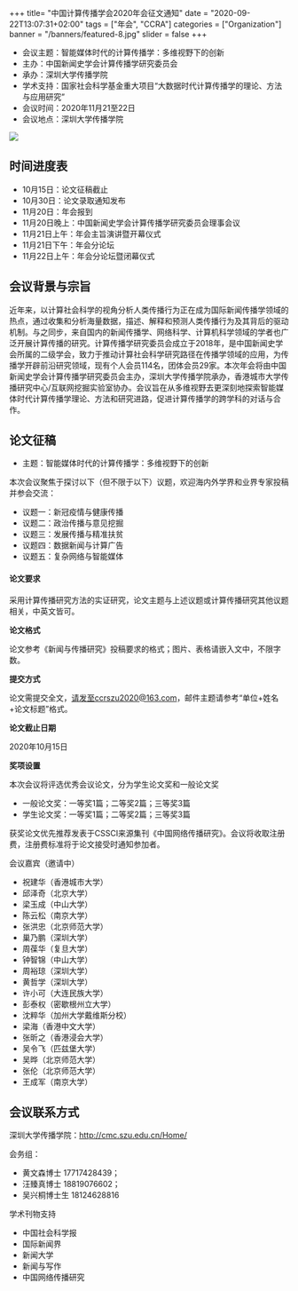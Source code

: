 +++
title= "中国计算传播学会2020年会征文通知"
date = "2020-09-22T13:07:31+02:00"
tags = ["年会", "CCRA"]
categories = ["Organization"]
banner = "/banners/featured-8.jpg"
slider = false
+++


- 会议主题：智能媒体时代的计算传播学：多维视野下的创新
- 主办：中国新闻史学会计算传播学研究委员会
- 承办：深圳大学传播学院
- 学术支持：国家社会科学基金重大项目“大数据时代计算传播学的理论、方法与应用研究”
- 会议时间：2020年11月21至22日
- 会议地点：深圳大学传播学院

<!--more-->

![](/banners/featured-8.jpg)

## 时间进度表

- 10月15日：论文征稿截止
- 10月30日：论文录取通知发布
- 11月20日：年会报到
- 11月20日晚上：中国新闻史学会计算传播学研究委员会理事会议
- 11月21日上午：年会主旨演讲暨开幕仪式
- 11月21日下午：年会分论坛
- 11月22日上午：年会分论坛暨闭幕仪式

## 会议背景与宗旨

近年来，以计算社会科学的视角分析人类传播行为正在成为国际新闻传播学领域的热点，通过收集和分析海量数据，描述、解释和预测人类传播行为及其背后的驱动机制。与之同步，来自国内的新闻传播学、网络科学、计算机科学领域的学者也广泛开展计算传播的研究。计算传播学研究委员会成立于2018年，是中国新闻史学会所属的二级学会，致力于推动计算社会科学研究路径在传播学领域的应用，为传播学开辟前沿研究领域，现有个人会员114名，团体会员29家。本次年会将由中国新闻史学会计算传播学研究委员会主办，深圳大学传播学院承办，香港城市大学传播研究中心/互联网挖掘实验室协办。会议旨在从多维视野去更深刻地探索智能媒体时代计算传播学理论、方法和研究进路，促进计算传播学的跨学科的对话与合作。


## 论文征稿
- 主题：智能媒体时代的计算传播学：多维视野下的创新

本次会议聚焦于探讨以下（但不限于以下）议题，欢迎海内外学界和业界专家投稿并参会交流：

- 议题一：新冠疫情与健康传播
- 议题二：政治传播与意见挖掘
- 议题三：发展传播与精准扶贫
- 议题四：数据新闻与计算广告
- 议题五：复杂网络与智能媒体

#### 论文要求

采用计算传播研究方法的实证研究，论文主题与上述议题或计算传播研究其他议题相关，中英文皆可。

**论文格式**

论文参考《新闻与传播研究》投稿要求的格式；图片、表格请嵌入文中，不限字数。

**提交方式**

论文需提交全文，请发至ccrszu2020@163.com，邮件主题请参考“单位+姓名+论文标题”格式。

**论文截止日期**

2020年10月15日

**奖项设置**

本次会议将评选优秀会议论文，分为学生论文奖和一般论文奖

- 一般论文奖：一等奖1篇；二等奖2篇；三等奖3篇
- 学生论文奖：一等奖1篇；二等奖2篇；三等奖3篇

获奖论文优先推荐发表于CSSCI来源集刊《中国网络传播研究》。会议将收取注册费，注册费标准将于论文接受时通知参加者。

会议嘉宾（邀请中）

- 祝建华（香港城市大学）
- 邱泽奇（北京大学）
- 梁玉成（中山大学）
- 陈云松（南京大学）
- 张洪忠（北京师范大学）
- 巢乃鹏（深圳大学）
- 周葆华（复旦大学）
- 钟智锦（中山大学）
- 周裕琼（深圳大学）
- 黄哲学（深圳大学）
- 许小可（大连民族大学）
- 彭泰权（密歇根州立大学）
- 沈粹华（加州大学戴维斯分校）
- 梁海（香港中文大学）
- 张昕之（香港浸会大学）
- 吴令飞（匹兹堡大学）
- 吴晔（北京师范大学）
- 张伦（北京师范大学）
- 王成军（南京大学）

## 会议联系方式

深圳大学传播学院：http://cmc.szu.edu.cn/Home/

会务组：

- 黄文森博士 17717428439；
- 汪臻真博士 18819076602；
- 吴兴桐博士生 18124628816

学术刊物支持

- 中国社会科学报
- 国际新闻界
- 新闻大学
- 新闻与写作
- 中国网络传播研究
